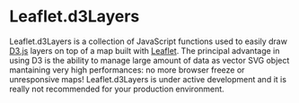 # Leaflet.d3Layers
Leaflet.d3Layers is a collection of JavaScript functions used to easily draw <a href="https://d3js.org/" target="_blank">D3.js</a> layers on top of a map built with <a href="http://leafletjs.com/" target="_blank">Leaflet</a>. 
The principal advantage in using D3 is the ability to manage large amount of data as vector SVG object mantaining very high performances: no more browser freeze or unresponsive maps!
Leaflet.d3Layers is under active development and it is really not recommended for your production environment. 
